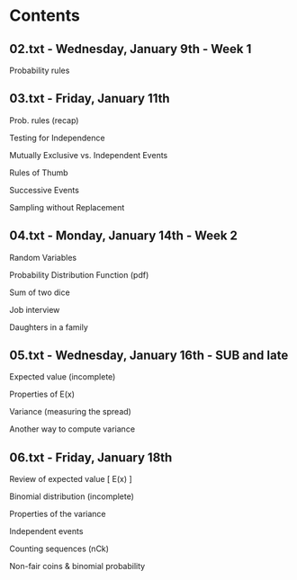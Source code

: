 Contents
========

## 02.txt - Wednesday, January 9th - Week 1

Probability rules

## 03.txt - Friday, January 11th

Prob. rules (recap)

Testing for Independence

Mutually Exclusive vs. Independent Events

Rules of Thumb

Successive Events

Sampling without Replacement

## 04.txt - Monday, January 14th - Week 2

Random Variables

Probability Distribution Function (pdf)

Sum of two dice

Job interview

Daughters in a family

## 05.txt - Wednesday, January 16th - SUB and late

Expected value (incomplete)

Properties of E(x)

Variance (measuring the spread)

Another way to compute variance

## 06.txt - Friday, January 18th

Review of expected value [ E(x) ]

Binomial distribution (incomplete)

Properties of the variance

Independent events

Counting sequences (nCk)

Non-fair coins & binomial probability
